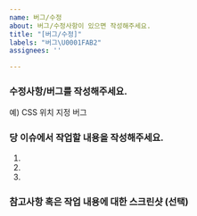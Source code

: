 ```yaml
---
name: 버그/수정
about: 버그/수정사항이 있으면 작성해주세요.
title: "[버그/수정]"
labels: "버그\U0001FAB2"
assignees: ''

---
```


### 수정사항/버그를 작성해주세요.
예) CSS 위치 지정 버그

### 당 이슈에서 작업할 내용을 작성해주세요.
1. 
2. 
3. 

### 참고사항 혹은 작업 내용에 대한 스크린샷 (선택)
